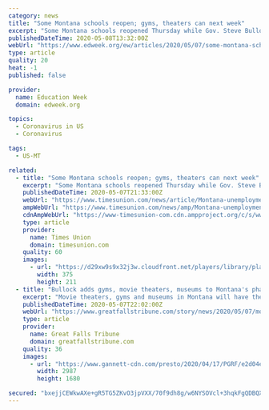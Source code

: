 ```yaml
---
category: news
title: "Some Montana schools reopen; gyms, theaters can next week"
excerpt: "Some Montana schools reopened Thursday while Gov. Steve Bullock announced that gyms, theaters and some museums could reopen at the end of next week with reduced capacity, social distancing and sanitizing requirements,"
publishedDateTime: 2020-05-08T13:32:00Z
webUrl: "https://www.edweek.org/ew/articles/2020/05/07/some-montana-schools-reopen-gyms-theaters_ap.html"
type: article
quality: 20
heat: -1
published: false

provider:
  name: Education Week
  domain: edweek.org

topics:
  - Coronavirus in US
  - Coronavirus

tags:
  - US-MT

related:
  - title: "Some Montana schools reopen; gyms, theaters can next week"
    excerpt: "Some Montana schools reopened Thursday while Gov. Steve Bullock announced that gyms, theaters and some museums could reopen at the end of next week with reduced capacity, social distancing and sanitizing requirements,"
    publishedDateTime: 2020-05-07T21:33:00Z
    webUrl: "https://www.timesunion.com/news/article/Montana-unemployment-claims-decrease-some-15254114.php"
    ampWebUrl: "https://www.timesunion.com/news/amp/Montana-unemployment-claims-decrease-some-15254114.php"
    cdnAmpWebUrl: "https://www-timesunion-com.cdn.ampproject.org/c/s/www.timesunion.com/news/amp/Montana-unemployment-claims-decrease-some-15254114.php"
    type: article
    provider:
      name: Times Union
      domain: timesunion.com
    quality: 60
    images:
      - url: "https://d29xw9s9x32j3w.cloudfront.net/players/library/placeholder.png"
        width: 375
        height: 211
  - title: "Bullock adds gyms, movie theaters, museums to Montana's phased reopening plans"
    excerpt: "Movie theaters, gyms and museums in Montana will have the option to reopen at the end of next week as an addition to the state’s phased reopening amid the COVID-19 pandemic. Gov. Steve Bullock announced the additions to phase one of the state’s plan Thursday afternoon,"
    publishedDateTime: 2020-05-07T22:02:00Z
    webUrl: "https://www.greatfallstribune.com/story/news/2020/05/07/montana-coronavirus-movie-theaters-museums-open-next-week/3091401001/"
    type: article
    provider:
      name: Great Falls Tribune
      domain: greatfallstribune.com
    quality: 36
    images:
      - url: "https://www.gannett-cdn.com/presto/2020/04/17/PGRF/e2d04edf-ea2f-4c52-a538-4fd69f0ab47c-04152020_AMC_Movie_Theater-A.jpg?crop=4199,2362,x0,y227&width=3200&height=1680&fit=bounds"
        width: 2987
        height: 1680

secured: "bxejjCEWkwAXe+gR5TG5ZKvO3jpVXX/70f9dh8g/w6NYSOVcl+3hqkFgQDBQXdXXAP1NG9xp3wqGRuuBQXKag3L68g58260Isu27FF4qOTaCmK4Lg9QHko9j+zP8GLdh3VsBQft7WSYyHDqv09HXkX1glQZTuod7DGsIkP/Lgyfy3FcbcO77VTXKsXPUikDxzOTWHzW0K5ZfYC1SjcwlG+UXtRdfdHVNPtKXFqy84Kig79lauociLn1negOgX2iBIQcTiQZTgg+T/05GtWTrMxv3xLhkRsMc+U3KDGdLz/O8IHnFdjtbki1A0oHuAJb9;gfpnZ5IdAngqsupMCZZPTw=="
---
```


